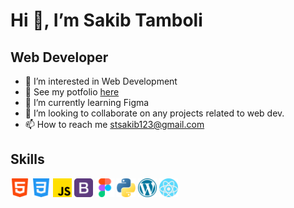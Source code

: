 
<h1> Hi 👋, I’m Sakib Tamboli</h1>
<h2> Web Developer</h2>

- 👀 I’m interested in Web Development
- :page_with_curl: See my potfolio <a href="https://sakib-tamboli.netlify.app/">here</a>
- 🌱 I’m currently learning Figma
- 💞️ I’m looking to collaborate on any projects related to web dev.
- 📫 How to reach me stsakib123@gmail.com

<!---
sakibtheseeker/sakibtheseeker is a ✨ special ✨ repository because its `README.md` (this file) appears on your GitHub profile.
You can click the Preview link to take a look at your changes.
--->
<h2> Skills</h2>
<div class=row>
<img src="assets/html-5.png" width="30" height="30">
<img src="assets/css-3.png" width="30" height="30">
<img src="assets/js.png" width="30" height="30">
<img src="assets/bootstrap.png" width="30" height="30"/>
<img src="assets/figma.png" width="30" height="30"/>
<img src="assets/python.png" width="30" height="30"/>
<img src="assets/wordpress.png" width="30" height="30"/>
<img src="assets/react (1).png" width="30" height="30"/>
</div>
